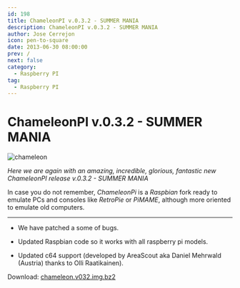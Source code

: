 ```yaml
---
id: 198
title: ChameleonPI v.0.3.2 - SUMMER MANIA
description: ChameleonPI v.0.3.2 - SUMMER MANIA
author: Jose Cerrejon
icon: pen-to-square
date: 2013-06-30 08:00:00
prev: /
next: false
category:
  - Raspberry PI
tag:
  - Raspberry PI
---
```


# ChameleonPI v.0.3.2 - SUMMER MANIA

![chameleon](/images/chameleon.jpg)

*Here we are again with an amazing, incredible, glorious, fantastic  new ChameleonPI release v.0.3.2 - SUMMER MANIA*

In case you do not remember, *ChameleonPi* is a *Raspbian* fork ready to emulate PCs and consoles like *RetroPie* or *PiMAME*, although more oriented to emulate old computers.

- - -
* We have patched a some of bugs.

* Updated Raspbian code so it works with all raspberry pi models. 

* Updated c64 support (developed by AreaScout aka Daniel Mehrwald (Austria)
thanks to Olli Raatikainen).

Download: [chameleon.v032.img.bz2](http://download.chameleon.enging.com/chameleon.v032.img.bz2)